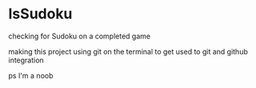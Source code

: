 # IsSudoku
checking for Sudoku on a completed game

making this project using git on the terminal to get used to git and github integration

ps I'm a noob
